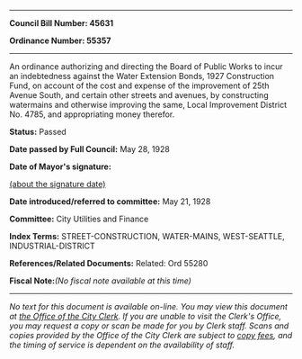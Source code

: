 

********

**Council Bill Number: 45631**
   
**Ordinance Number: 55357**
********

 An ordinance authorizing and directing the Board of Public Works to incur an indebtedness against the Water Extension Bonds, 1927 Construction Fund, on account of the cost and expense of the improvement of 25th Avenue South, and certain other streets and avenues, by constructing watermains and otherwise improving the same, Local Improvement District No. 4785, and appropriating money therefor.

**Status:** Passed
   
**Date passed by Full Council:** May 28, 1928
   
**Date of Mayor's signature:**
   
[(about the signature date)](/~public/approvaldate.htm)
   
   
   
**Date introduced/referred to committee:** May 21, 1928
   
**Committee:** City Utilities and Finance
   
   
**Index Terms:** STREET-CONSTRUCTION, WATER-MAINS, WEST-SEATTLE, INDUSTRIAL-DISTRICT

**References/Related Documents:** Related: Ord 55280

**Fiscal Note:**_(No fiscal note available at this time)_
********

_No text for this document is available on-line. You may view this document at [the Office of the City Clerk](http://www.seattle.gov/leg/clerk/contactUs.htm). If you are unable to visit the Clerk's Office, you may request a copy or scan be made for you by Clerk staff. Scans and copies provided by the Office of the City Clerk are subject to [copy fees](http://clerk.seattle.gov/~public/clerkfees.htm), and the timing of service is dependent on the availability of staff._

